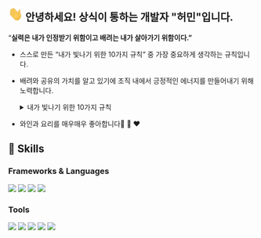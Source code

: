 ## <img src="https://raw.githubusercontent.com/ABSphreak/ABSphreak/master/gifs/Hi.gif" width="30px"> 안녕하세요! 상식이 통하는 개발자 "허민"입니다. 

“**실력은 내가 인정받기 위함이고 배려는 내가 살아가기 위함이다.”**

- 스스로 만든 “내가 빛나기 위한 10가지 규칙” 중 가장 중요하게 생각하는 규칙입니다. 
- 배려와 공유의 가치를 알고 있기에 조직 내에서 긍정적인 에너지를 만들어내기 위해 노력합니다.

  <details>
  <summary>내가 빛나기 위한 10가지 규칙</summary>
  <div markdown="1">

  - 재미를 얻으면 의미는 따라온다. 웃으며 하자. 하지만 재미만 있는 일은 잘못되고 있을 수 있다.
  - 모두를 좋아할 필요는 없다. 하지만 싫어할 이유도 없다.
  - 누군가를 인정할 수 없다 해서 혐오하지 말자.
  - 개인적인 사람으로 살되 이기적인 사람이 되진 말자.
  - 솔직함과 자신감은 무례함을 이길 수 있는 유일한 도구다.
  - 실력은 내가 인정받기 위함이고 배려는 내가 살아가기 위함이다.
  - 복잡한 마음이 들 땐 운동을 하자.
  - 꼰대와 어른의 차이는 배려다.
  - 공유의 힘은 무한하다.
  - 작은 일이라도 본인이 할 수 있는 것을 찾아 스스로 했다면 충분하다.

  </div>
  </details>

- 와인과 요리를 매우매우 좋아합니다🍷 🍳 ❤

<!-- [RESUME(KOREA)](https://adhesive-carpet-0f4.notion.site/437e26c15b704e1182b4caac91543688)
 -->

<!-- ## 활동 및 수상 이력
링크를 클릭하시면 관련 레포지토리로 이동합니다 -->

<!-- |활동|기간|활동내용|
|---|---|---|
|"비전공자를 위한 IT실무지식" 재능기부 비교과 프로그램 운영|2020.09~2021.12|Software Engineering, Communication Tools, Network, BM, UX, Data Driven |
|네이버 부스트코스 코칭 스터디 1기 수료|2020.12~2021.03|N Tech Service, Web UI, HTML5 & CSS3, Web Accessibility, Code Review|
|네이버 부스트코스 서포터즈 3기 수료|2021.01~2021.03|JavaScript, Blog Posting, Content Announcement  |
|<a href="https://github.com/hhhminme/kpu_sandol_team">한국산업기술대학교 정보알리미 카카오 챗봇 "산돌이" 서비스 운영</a>|2021.04~ |FE, UI/UX Design, Management Assistance|
|<a href="https://github.com/KPUCE2021SP/hummingbird">한국산업기술대학교 SW pre-캡스톤디자인 콘테스트 은상 수상</a>|2021.07~2021.10|Android, Kotlin, Poject Management, Agile software development | -->

## 💪 Skills

### Frameworks & Languages
<img src = "https://img.shields.io/badge/-JavaScript-F7DF1E?logo=Javascript&logoColor=white&style=flat"> <img src = "https://img.shields.io/badge/-TypeScript-3178C6?logo=TypeScript&logoColor=white&style=flat"> <img src = "https://img.shields.io/badge/-React-61DAFB?logo=react&logoColor=white&style=flat"> <img src = "https://img.shields.io/badge/-Next.js-000000?logo=Next.js&logoColor=white&style=flat"> 

<!-- <img src = "https://img.shields.io/badge/-HTML5-E34F26?logo=HTML5&logoColor=white&style=flat"> <img src = "https://img.shields.io/badge/-CSS3-1572B6?logo=CSS3&logoColor=white&style=flat"> <img src = "https://img.shields.io/badge/-Tailwind CSS-06B6D4?logo=TailwindCSS&logoColor=white&style=flat">  -->

### Tools
<img src = "https://img.shields.io/badge/-Kakao i builder-FFCD00?logo=kakaotalk&logoColor=black&style=flat"> <img src = "https://img.shields.io/badge/-VS Code-0f4ca1?logo=visualstudio&logoColor=white&style=flat"> <img src = "https://img.shields.io/badge/-Google Cloud Platform-4285F4?logo=GoogleCloud&logoColor=white&style=flat"> <img src = "https://img.shields.io/badge/Slack-4A154B?logo=slack&logoColor=white&style=flat"> <img src = "https://img.shields.io/badge/Notion-000000?logo=notion&logoColor=white&style=flat"> 


